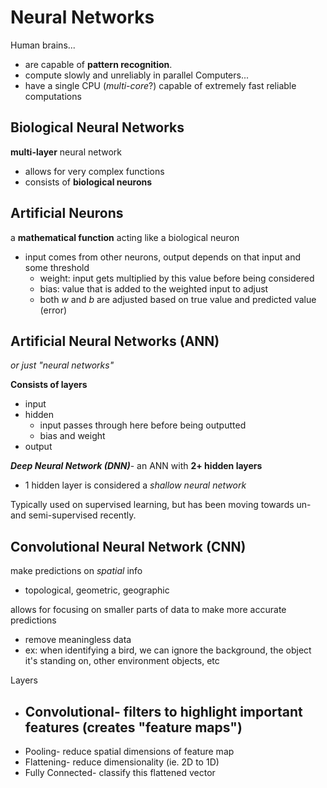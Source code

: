 # Neural Networks
Human brains...
- are capable of **pattern recognition**.
- compute slowly and unreliably in parallel
Computers...
- have a single CPU (*multi-core*?) capable of extremely fast reliable computations

## Biological Neural Networks
**multi-layer** neural network
- allows for very complex functions
- consists of **biological neurons**

## Artificial Neurons
a **mathematical function** acting like a biological neuron
- input comes from other neurons, output depends on that input and some threshold
	- weight: input gets multiplied by this value before being considered
	- bias: value that is added to the weighted input to adjust
	- both $w$ and $b$ are adjusted based on true value and predicted value (error)

## Artificial Neural Networks (ANN)
*or just "neural networks"*

**Consists of layers**  
- input
- hidden
	- input passes through here before being outputted
	- bias and weight
- output

***Deep Neural Network (DNN)***- an ANN with **2+ hidden layers**
- 1 hidden layer is considered a *shallow neural network*

Typically used on supervised learning, but has been moving towards un- and semi-supervised recently.

## Convolutional Neural Network (CNN)
make predictions on *spatial* info
- topological, geometric, geographic

allows for focusing on smaller parts of data to make more accurate predictions
- remove meaningless data
- ex: when identifying a bird, we can ignore the background, the object it's standing on, other environment objects, etc

Layers
- Convolutional- filters to highlight important features (creates "feature maps")
	- 
- Pooling- reduce spatial dimensions of feature map
- Flattening- reduce dimensionality (ie. 2D to 1D)
- Fully Connected- classify this flattened vector